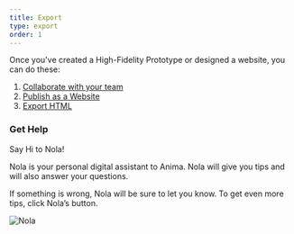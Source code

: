 ```yaml
---
title: Export
type: export
order: 1
---
```


Once you've created a High-Fidelity Prototype or designed a website, you can do these:

1. [Collaborate with your team](work-in-teams.html)
2. [Publish as a Website](05-publish-and-manage-website.html)
3. [Export HTML](https://docs.animaapp.com/v3/export/export-html.html)

### Get Help
Say Hi to Nola!

Nola is your personal digital assistant to Anima. Nola will give you tips and will also answer your questions.

If something is wrong, Nola will be sure to let you know. To get even more tips, click Nola’s button.

![Nola](https://cdn-images-1.medium.com/max/1600/1*hMPd18dWc0vhcw4z9sqSYQ.gif)
